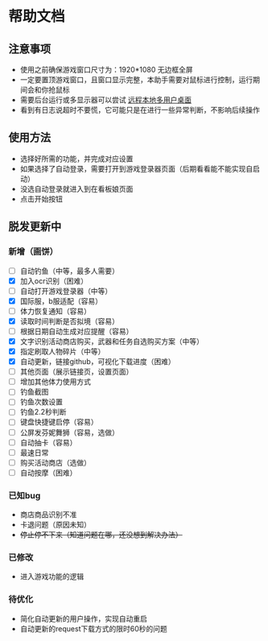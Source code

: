 # 帮助文档
## 注意事项
* 使用之前确保游戏窗口尺寸为：1920*1080 无边框全屏
* 一定要置顶游戏窗口，且窗口显示完整，本助手需要对鼠标进行控制，运行期间会和你抢鼠标
* 需要后台运行或多显示器可以尝试 [远程本地多用户桌面](https://www.bilibili.com/read/cv24286313/)
* 看到有日志说超时不要慌，它可能只是在进行一些异常判断，不影响后续操作
## 使用方法
* 选择好所需的功能，并完成对应设置
* 如果选择了自动登录，需要打开到游戏登录器页面（后期看看能不能实现自启动）
* 没选自动登录就进入到在看板娘页面
* 点击开始按钮
## 脱发更新中
### 新增（画饼）
* [ ] 自动钓鱼（中等，最多人需要）
* [X] 加入ocr识别（困难）
* [ ] 自动打开游戏登录器（中等）
* [X] 国际服，b服适配（容易）
* [ ] 体力恢复通知（容易）
* [X] 读取时间判断是否拟境（容易）
* [ ] 根据日期自动生成对应提醒（容易）
* [X] 文字识别活动商店购买，武器和任务自选购买方案（中等）
* [X] 指定刷取人物碎片（中等）
* [X] 自动更新，链接github，可视化下载进度（困难）
* [ ] 其他页面（展示链接页，设置页面）
* [ ] 增加其他体力使用方式
* [ ] 钓鱼截图
* [ ] 钓鱼次数设置
* [ ] 钓鱼2.2秒判断
* [ ] 键盘快捷键启停（容易）
* [ ] 公屏发芬妮舞狮（容易，选做）
* [ ] 自动抽卡（容易）
* [ ] 最速日常
* [ ] 购买活动商店（选做）
* [ ] 自动按摩（困难）
### 已知bug
* 商店商品识别不准
* 卡退问题（原因未知）
* ~~停止停不下来（知道问题在哪，还没想到解决办法）~~
### 已修改
* 进入游戏功能的逻辑
### 待优化
* 简化自动更新的用户操作，实现自动重启
* 自动更新的request下载方式的限时60秒的问题